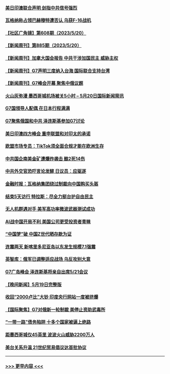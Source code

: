 #### [美日印澳联合声明 剑指中共信号强烈](../pages/prog202/a103717117.md?t=05211243) 
#### [瓦格纳称占领巴赫穆特遭否认 乌获F-16战机](../pages/prog202/a103716959.md?t=05211243) 
#### [【社区广角镜】第608期（2023/5/20）](../pages/prog202/a103717004.md?t=05211243) 
#### [【新闻周刊】第885期（2023/5/20）](../pages/prog202/a103717029.md?t=05211243) 
#### [【新闻周刊】加拿大国会报告 中共干涉加国民主 威胁主权](../pages/prog202/a103717018.md?t=05211243) 
#### [【新闻周刊】G7声明三度纳入台海 国际联合支持台湾](../pages/prog202/a103717022.md?t=05211243) 
#### [【新闻周刊】G7峰会开幕 聚焦中俄议题](../pages/prog202/a103717024.md?t=05211243) 
#### [火山灰弥漫 墨西哥城机场被关5小时 – 5月20日国际新闻简讯](../pages/prog202/a103716960.md?t=05211243) 
#### [G7国领导人配偶 在日本行程满满](../pages/prog202/a103716961.md?t=05211243) 
#### [G7聚焦俄国和中共 泽连斯基参加G7讨论](../pages/prog202/a103716862.md?t=05211243) 
#### [美日印澳四方峰会 重申联盟和对印太的承诺](../pages/prog202/a103716954.md?t=05211243) 
#### [欧盟市场专员：TikTok须全面合规才能在欧洲生存](../pages/prog202/a103716934.md?t=05211243) 
#### [中共国企南美金矿遭爆炸袭击 酿2死14伤](../pages/prog202/a103716921.md?t=05211243) 
#### [中共外交官恐吓言论发酵 日议员：应驱逐](../pages/prog202/a103716864.md?t=05211243) 
#### [金融时报：瓦格纳集团绕过制裁向中国购买头盔](../pages/prog202/a103716857.md?t=05211243) 
#### [结束5天访行 特拉斯：尽全力挺台护自由民主](../pages/prog202/a103716859.md?t=05211243) 
#### [无人机群遇对手 美军高功率微波武器测试成功](../pages/prog202/a103716800.md?t=05211243) 
#### [AI战中国开局不利 美国公司更受投资者青睐](../pages/prog202/a103716803.md?t=05211243) 
#### [“中国梦”破 中国Z世代晒存款为证](../pages/prog202/a103716807.md?t=05211243) 
#### [连震两天 新喀里多尼亚岛以东发生规模7.1强震](../pages/prog202/a103716774.md?t=05211243) 
#### [英智库：俄军已调整适应战场 乌反攻别大意](../pages/prog202/a103716771.md?t=05211243) 
#### [G7广岛峰会 泽连斯基将亲自出席5/21会议](../pages/prog202/a103716723.md?t=05211243) 
#### [【晚间新闻】5月19日完整版](../pages/prog202/a103716631.md?t=05211243) 
#### [收回“2000卢比”大钞 印度央行网站一度被挤爆](../pages/prog202/a103716684.md?t=05211243) 
#### [【国际聚焦】G7对俄新一轮制裁 美停止资助武毒所](../pages/prog202/a103716626.md?t=05211243) 
#### [“一带一路”债务陷阱 十多个国家被逼上绝路](../pages/prog202/a103716632.md?t=05211243) 
#### [距墨西哥城仅45英里 波波火山威胁2200万人](../pages/prog202/a103716531.md?t=05211243) 
#### [美台关系升温 21世纪贸易倡议达首批协议](../pages/prog202/a103716539.md?t=05211243) 

----
#### [ >>> 更早内容 <<< ](../indexes/prog202-earlier.md)
